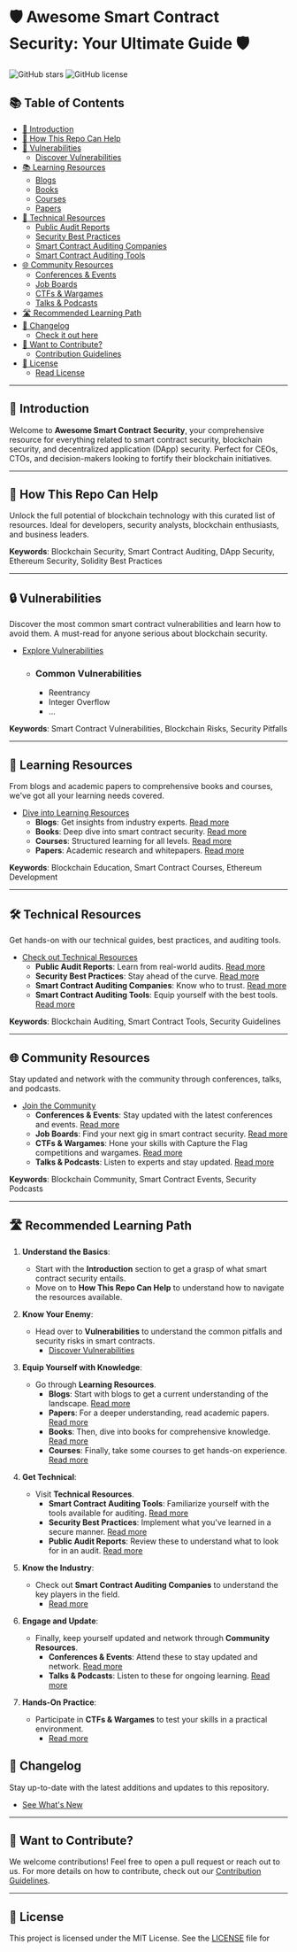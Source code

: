 # 🛡️ Awesome Smart Contract Security: Your Ultimate Guide 🛡️

![GitHub stars](https://img.shields.io/github/stars/your-username/Awesome-Smart-Contract-Security)
![GitHub license](https://img.shields.io/github/license/your-username/Awesome-Smart-Contract-Security)

## 📚 Table of Contents

- [🎯 Introduction](#-introduction)
- [🤝 How This Repo Can Help](#-how-this-repo-can-help)
- [🐛 Vulnerabilities](#-vulnerabilities)
  - [Discover Vulnerabilities](./Vulnerabilities/README.md)
- [📚 Learning Resources](#-learning-resources)
  - [Blogs](./Learning_Resources/Blogs.md)
  - [Books](./Learning_Resources/Books.md)
  - [Courses](./Learning_Resources/Courses.md)
  - [Papers](./Learning_Resources/Papers.md)
- [🔬 Technical Resources](#-technical-resources)
  - [Public Audit Reports](./Technical_Resources/Public_Audit_Reports.md)
  - [Security Best Practices](./Technical_Resources/Security_Best_Practices.md)
  - [Smart Contract Auditing Companies](./Technical_Resources/Smart_Contract_Auditing_Companies.md)
  - [Smart Contract Auditing Tools](./Technical_Resources/Smart_Contract_Auditing_Tools.md)
- [🌐 Community Resources](#-community-resources)
  - [Conferences & Events](./Community/Conferences_Events.md)
  - [Job Boards](./Community/Job_Boards.md)
  - [CTFs & Wargames](./Community/CTFs_Wargames.md)
  - [Talks & Podcasts](./Community/Talks_Podcasts.md)
- [🛣️ Recommended Learning Path](#-recommended-learning-path)
- [📝 Changelog](#-changelog)
  - [Check it out here](./Changelog/README.md)
- [🙏 Want to Contribute?](#-want-to-contribute)
  - [Contribution Guidelines](./CONTRIBUTING.md)
- [📜 License](#-license)
  - [Read License](./LICENSE)


---

## 🎯 Introduction

Welcome to **Awesome Smart Contract Security**, your comprehensive resource for everything related to smart contract security, blockchain security, and decentralized application (DApp) security. Perfect for CEOs, CTOs, and decision-makers looking to fortify their blockchain initiatives.

---

## 🤝 How This Repo Can Help

Unlock the full potential of blockchain technology with this curated list of resources. Ideal for developers, security analysts, blockchain enthusiasts, and business leaders.

**Keywords**: Blockchain Security, Smart Contract Auditing, DApp Security, Ethereum Security, Solidity Best Practices

---

## 🔒 Vulnerabilities

Discover the most common smart contract vulnerabilities and learn how to avoid them. A must-read for anyone serious about blockchain security.

- [Explore Vulnerabilities](./Vulnerabilities/README.md)
  - ### Common Vulnerabilities
    - Reentrancy
    - Integer Overflow
    - ...

**Keywords**: Smart Contract Vulnerabilities, Blockchain Risks, Security Pitfalls

---

## 📖 Learning Resources

From blogs and academic papers to comprehensive books and courses, we've got all your learning needs covered.

- [Dive into Learning Resources](./Learning_Resources/README.md)
  - **Blogs**: Get insights from industry experts. [Read more](./Learning_Resources/Blogs.md)
  - **Books**: Deep dive into smart contract security. [Read more](./Learning_Resources/Books.md)
  - **Courses**: Structured learning for all levels. [Read more](./Learning_Resources/Courses.md)
  - **Papers**: Academic research and whitepapers. [Read more](./Learning_Resources/Papers.md)

**Keywords**: Blockchain Education, Smart Contract Courses, Ethereum Development

---

## 🛠️ Technical Resources

Get hands-on with our technical guides, best practices, and auditing tools.

- [Check out Technical Resources](./Technical_Resources/README.md)
  - **Public Audit Reports**: Learn from real-world audits. [Read more](./Technical_Resources/Public_Audit_Reports.md)
  - **Security Best Practices**: Stay ahead of the curve. [Read more](./Technical_Resources/Security_Best_Practices.md)
  - **Smart Contract Auditing Companies**: Know who to trust. [Read more](./Technical_Resources/Smart_Contract_Auditing_Companies.md)
  - **Smart Contract Auditing Tools**: Equip yourself with the best tools. [Read more](./Technical_Resources/Smart_Contract_Auditing_Tools.md)

**Keywords**: Blockchain Auditing, Smart Contract Tools, Security Guidelines

---

## 🌐 Community Resources

Stay updated and network with the community through conferences, talks, and podcasts.

- [Join the Community](./Community/README.md)
  - **Conferences & Events**: Stay updated with the latest conferences and events. [Read more](./Community/Conferences_Events.md)
  - **Job Boards**: Find your next gig in smart contract security. [Read more](./Community/Job_Boards.md)
  - **CTFs & Wargames**: Hone your skills with Capture the Flag competitions and wargames. [Read more](./Community/CTFs_Wargames.md)
  - **Talks & Podcasts**: Listen to experts and stay updated. [Read more](./Community/Talks_Podcasts.md)


**Keywords**: Blockchain Community, Smart Contract Events, Security Podcasts

---

## 🛣️ Recommended Learning Path

1. **Understand the Basics**: 
    - Start with the **Introduction** section to get a grasp of what smart contract security entails.
    - Move on to **How This Repo Can Help** to understand how to navigate the resources available.

2. **Know Your Enemy**: 
    - Head over to **Vulnerabilities** to understand the common pitfalls and security risks in smart contracts.
        - [Discover Vulnerabilities](./Vulnerabilities/README.md)

3. **Equip Yourself with Knowledge**: 
    - Go through **Learning Resources**.
        - **Blogs**: Start with blogs to get a current understanding of the landscape. [Read more](./Learning_Resources/Blogs.md)
        - **Papers**: For a deeper understanding, read academic papers. [Read more](./Learning_Resources/Papers.md)
        - **Books**: Then, dive into books for comprehensive knowledge. [Read more](./Learning_Resources/Books.md)
        - **Courses**: Finally, take some courses to get hands-on experience. [Read more](./Learning_Resources/Courses.md)

4. **Get Technical**: 
    - Visit **Technical Resources**.
        - **Smart Contract Auditing Tools**: Familiarize yourself with the tools available for auditing. [Read more](./Technical_Resources/Smart_Contract_Auditing_Tools.md)
        - **Security Best Practices**: Implement what you've learned in a secure manner. [Read more](./Technical_Resources/Security_Best_Practices.md)
        - **Public Audit Reports**: Review these to understand what to look for in an audit. [Read more](./Technical_Resources/Public_Audit_Reports.md)

5. **Know the Industry**: 
    - Check out **Smart Contract Auditing Companies** to understand the key players in the field.
        - [Read more](./Technical_Resources/Smart_Contract_Auditing_Companies.md)

6. **Engage and Update**: 
    - Finally, keep yourself updated and network through **Community Resources**.
        - **Conferences & Events**: Attend these to stay updated and network. [Read more](./Community/Conferences_Events.md)
        - **Talks & Podcasts**: Listen to these for ongoing learning. [Read more](./Community/Talks_Podcasts.md)

7. **Hands-On Practice**: 
    - Participate in **CTFs & Wargames** to test your skills in a practical environment.
        - [Read more](./Community/CTFs_Wargames.md)


## 📜 Changelog

Stay up-to-date with the latest additions and updates to this repository.

- [See What's New](./Changelog/README.md)

---

## 🙏 Want to Contribute?

We welcome contributions! Feel free to open a pull request or reach out to us. For more details on how to contribute, check out our [Contribution Guidelines](./CONTRIBUTING.md).

---

## 📝 License

This project is licensed under the MIT License. See the [LICENSE](./LICENSE) file for
